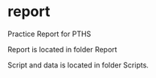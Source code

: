 # report
Practice Report for PTHS

Report is located in folder Report

Script and data is located in folder Scripts.

